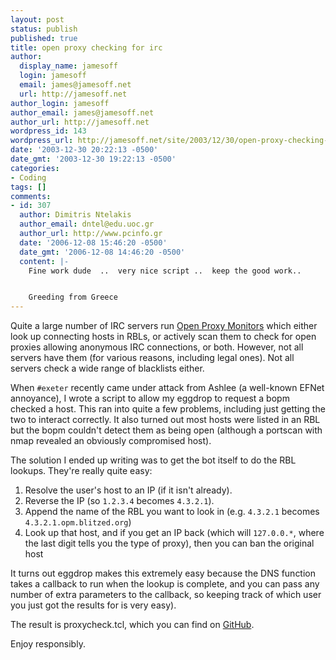 ```yaml
---
layout: post
status: publish
published: true
title: open proxy checking for irc
author:
  display_name: jamesoff
  login: jamesoff
  email: james@jamesoff.net
  url: http://jamesoff.net
author_login: jamesoff
author_email: james@jamesoff.net
author_url: http://jamesoff.net
wordpress_id: 143
wordpress_url: http://jamesoff.net/site/2003/12/30/open-proxy-checking-for-irc/
date: '2003-12-30 20:22:13 -0500'
date_gmt: '2003-12-30 19:22:13 -0500'
categories:
- Coding
tags: []
comments:
- id: 307
  author: Dimitris Ntelakis
  author_email: dntel@edu.uoc.gr
  author_url: http://www.pcinfo.gr
  date: '2006-12-08 15:46:20 -0500'
  date_gmt: '2006-12-08 14:46:20 -0500'
  content: |-
    Fine work dude  ..  very nice script ..  keep the good work..


    Greeding from Greece
---
```

Quite a large number of IRC servers run [Open Proxy Monitors](http://www.blitzed.org/bopm/) which either look up connecting hosts in RBLs, or actively scan them to check for open proxies allowing anonymous IRC connections, or both. However, not all servers have them (for various reasons, including legal ones). Not all servers check a wide range of blacklists either.

When `#exeter` recently came under attack from Ashlee (a well-known EFNet annoyance), I wrote a script to allow my eggdrop to request a bopm checked a host. This ran into quite a few problems, including just getting the two to interact correctly.  It also turned out most hosts were listed in an RBL but the bopm couldn't detect them as being open (although a portscan with nmap revealed an obviously compromised host).

The solution I ended up writing was to get the bot itself to do the RBL lookups. They're really quite easy:

 1. Resolve the user's host to an IP (if it isn't already).
 2. Reverse the IP (so `1.2.3.4` becomes `4.3.2.1`).
 3. Append the name of the RBL you want to look in (e.g. `4.3.2.1` becomes `4.3.2.1.opm.blitzed.org`)
 1. Look up that host, and if you get an IP back (which will `127.0.0.*`, where the last digit tells you the type of proxy), then you can ban the original host

It turns out eggdrop makes this extremely easy because the DNS function takes a callback to run when the lookup is complete, and you can pass any number of extra parameters to the callback, so keeping track of which user you just got the results for is very easy).

The result is proxycheck.tcl, which you can find on [GitHub](https://github.com/jamesoff/eggdrop-scripts).

Enjoy responsibly.
